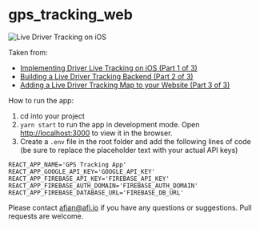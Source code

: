 # gps_tracking_web

![Live Driver Tracking on iOS](https://blog.afi.io/content/images/size/w1600/2021/03/mockup.png "Live Driver Tracking on iOS")

Taken from: 
- [Implementing Driver Live Tracking on iOS (Part 1 of 3)](https://blog.afi.io/implementing-driver-live-tracking-on-ios/)
- [Building a Live Driver Tracking Backend (Part 2 of 3)](https://blog.afi.io/building-live-driver-tracking-backend/)
- [Adding a Live Driver Tracking Map to your Website (Part 3 of 3)](https://blog.afi.io/adding-a-live-driver-tracking-map-to-your-website/)

 How to run the app:
 1. cd into your project
 2. `yarn start` to run the app in development mode. Open [http://localhost:3000](http://localhost:3000) to view it in the browser.
 3. Create a `.env` file in the root folder and add the following lines of code (be sure to replace the placeholder text with your actual API keys)
```
REACT_APP_NAME='GPS Tracking App'
REACT_APP_GOOGLE_API_KEY='GOOGLE_API_KEY'
REACT_APP_FIREBASE_API_KEY='FIREBASE_API_KEY'
REACT_APP_FIREBASE_AUTH_DOMAIN='FIREBASE_AUTH_DOMAIN'
REACT_APP_FIREBASE_DATABASE_URL='FIREBASE_DB_URL'
```

Please contact afian@afi.io if you have any questions or suggestions. Pull requests are welcome.
